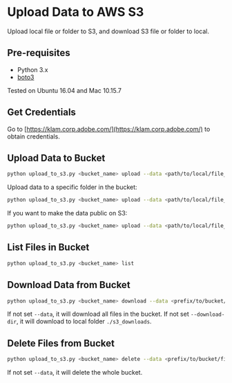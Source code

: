 # Upload Data to AWS S3
Upload local file or folder to S3, and download S3 file or folder to local.

## Pre-requisites
* Python 3.x
* [boto3](https://boto3.amazonaws.com/v1/documentation/api/latest/index.html?id=docs_gateway)

Tested on Ubuntu 16.04 and Mac 10.15.7

## Get Credentials
Go to [https://klam.corp.adobe.com/](https://klam.corp.adobe.com/) to obtain credentials.

## Upload Data to Bucket

```bash
python upload_to_s3.py <bucket_name> upload --data <path/to/local/file_or_folder>
```

Upload data to a specific folder in the bucket:
```bash
python upload_to_s3.py <bucket_name> upload --data <path/to/local/file_or_folder> --folder <bucket_folder>
```

If you want to make the data public on S3:

```bash
python upload_to_s3.py <bucket_name> upload --data <path/to/local/file_or_folder> --public
```

## List Files in Bucket

```bash
python upload_to_s3.py <bucket_name> list
```

## Download Data from Bucket
```bash
python upload_to_s3.py <bucket_name> download --data <prefix/to/bucket/files> --download-dir <local_dir_to_save_data>
```
If not set `--data`, it will download all files in the bucket. 
If not set `--download-dir`, it will download to local folder `./s3_downloads`.


## Delete Files from Bucket

```bash
python upload_to_s3.py <bucket_name> delete --data <prefix/to/bucket/files>
```

If not set `--data`, it will delete the whole bucket.




